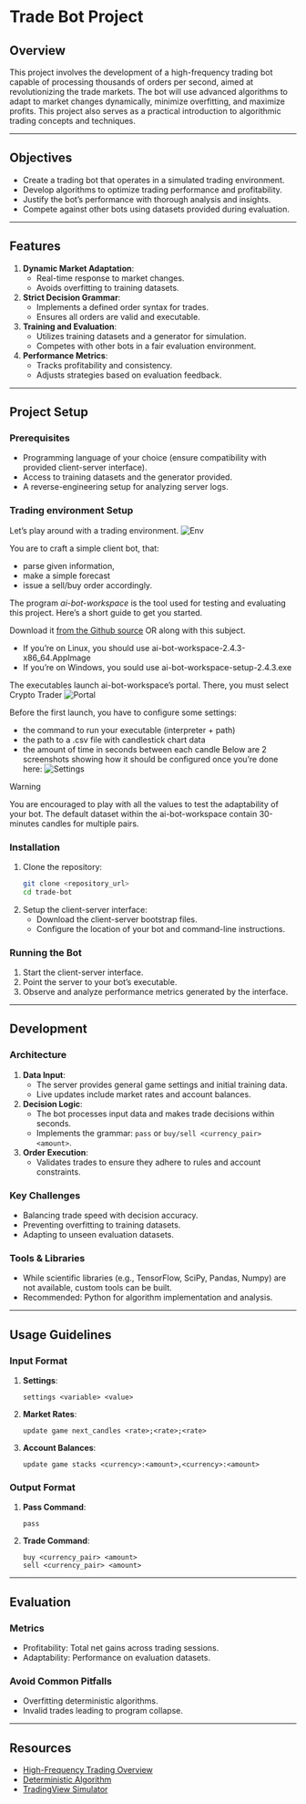 # Trade Bot Project

## Overview
This project involves the development of a high-frequency trading bot capable of processing thousands of orders per second, aimed at revolutionizing the trade markets. The bot will use advanced algorithms to adapt to market changes dynamically, minimize overfitting, and maximize profits. This project also serves as a practical introduction to algorithmic trading concepts and techniques.

---

## Objectives
- Create a trading bot that operates in a simulated trading environment.
- Develop algorithms to optimize trading performance and profitability.
- Justify the bot’s performance with thorough analysis and insights.
- Compete against other bots using datasets provided during evaluation.

---

## Features
1. **Dynamic Market Adaptation**:
   - Real-time response to market changes.
   - Avoids overfitting to training datasets.
2. **Strict Decision Grammar**:
   - Implements a defined order syntax for trades.
   - Ensures all orders are valid and executable.
3. **Training and Evaluation**:
   - Utilizes training datasets and a generator for simulation.
   - Competes with other bots in a fair evaluation environment.
4. **Performance Metrics**:
   - Tracks profitability and consistency.
   - Adjusts strategies based on evaluation feedback.

---

## Project Setup
### Prerequisites
- Programming language of your choice (ensure compatibility with provided client-server interface).
- Access to training datasets and the generator provided.
- A reverse-engineering setup for analyzing server logs.

### Trading environment Setup
Let’s play around with a trading environment.
![Env](.github/assets/image1.png)

You are to craft a simple client bot, that:
- parse given information,
- make a simple forecast
- issue a sell/buy order accordingly.

The program *ai-bot-workspace* is the tool used for testing and evaluating this project.
Here’s a short guide to get you started.

Download it [from the Github source](https://github.com/jmerle/ai-bot-workspace/releases/) OR along with this subject.
   - If you’re on Linux, you should use ai-bot-workspace-2.4.3-x86_64.AppImage
   - If you’re on Windows, you sould use ai-bot-workspace-setup-2.4.3.exe

The executables launch ai-bot-workspace’s portal. There, you must select Crypto Trader
![Portal](.github/assets/image2.png)

Before the first launch, you have to configure some settings:
 - the command to run your executable (interpreter + path)
 - the path to a .csv file with candlestick chart data
 - the amount of time in seconds between each candle
Below are 2 screenshots showing how it should be configured once you’re done here:
![Settings](.github/assets/image3.png)

> [!WARNING]
> You are encouraged to play with all the values to test the adaptability of your bot.
The default dataset within the ai-bot-workspace contain 30-minutes candles for multiple pairs.


### Installation
1. Clone the repository:
   ```bash
   git clone <repository_url>
   cd trade-bot
   ```
3. Setup the client-server interface:
   - Download the client-server bootstrap files.
   - Configure the location of your bot and command-line instructions.

### Running the Bot
1. Start the client-server interface.
2. Point the server to your bot’s executable.
3. Observe and analyze performance metrics generated by the interface.

---

## Development
### Architecture
1. **Data Input**:
   - The server provides general game settings and initial training data.
   - Live updates include market rates and account balances.
2. **Decision Logic**:
   - The bot processes input data and makes trade decisions within seconds.
   - Implements the grammar: `pass` or `buy/sell <currency_pair> <amount>`.
3. **Order Execution**:
   - Validates trades to ensure they adhere to rules and account constraints.

### Key Challenges
- Balancing trade speed with decision accuracy.
- Preventing overfitting to training datasets.
- Adapting to unseen evaluation datasets.

### Tools & Libraries
- While scientific libraries (e.g., TensorFlow, SciPy, Pandas, Numpy) are not available, custom tools can be built.
- Recommended: Python for algorithm implementation and analysis.

---

## Usage Guidelines
### Input Format
1. **Settings**:
   ```
   settings <variable> <value>
   ```
2. **Market Rates**:
   ```
   update game next_candles <rate>;<rate>;<rate>
   ```
3. **Account Balances**:
   ```
   update game stacks <currency>:<amount>,<currency>:<amount>
   ```

### Output Format
1. **Pass Command**:
   ```
   pass
   ```
2. **Trade Command**:
   ```
   buy <currency_pair> <amount>
   sell <currency_pair> <amount>
   ```

---

## Evaluation
### Metrics
- Profitability: Total net gains across trading sessions.
- Adaptability: Performance on evaluation datasets.

### Avoid Common Pitfalls
- Overfitting deterministic algorithms.
- Invalid trades leading to program collapse.

---

## Resources
- [High-Frequency Trading Overview](https://en.wikipedia.org/wiki/High-frequency_trading)
- [Deterministic Algorithm](https://en.wikipedia.org/wiki/Deterministic_algorithm)
- [TradingView Simulator](https://www.tradingview.com/chart/?symbol=BITSTAMP%3ABTCUSD)
